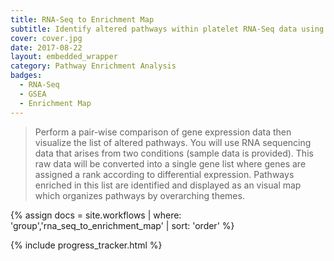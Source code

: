 ```yaml
---
title: RNA-Seq to Enrichment Map
subtitle: Identify altered pathways within platelet RNA-Seq data using Gene Set Enrichment Analysis and visualize results in an Enrichment Map <p class="hidden-xs">Audience<em>&#58;	Beginner</em></p>
cover: cover.jpg
date: 2017-08-22
layout: embedded_wrapper
category: Pathway Enrichment Analysis
badges:
  - RNA-Seq
  - GSEA
  - Enrichment Map
---
```


> Perform a pair-wise comparison of gene expression data then visualize the list of altered pathways. You will use RNA sequencing data that arises from two conditions (sample data is provided). This raw data will be converted into a single gene list where genes are assigned a rank according to differential expression. Pathways enriched in this list are identified and displayed as an visual map which organizes pathways by overarching themes.

{% assign docs = site.workflows | where: 'group','rna_seq_to_enrichment_map' | sort: 'order' %}

{% include progress_tracker.html %}
